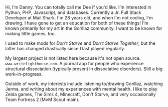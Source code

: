 Hi, I’m Danny. You can totally call me Dee if you'd like. I’m interested in Python, PHP, Javascript, and databases. Currently a Jr. Full Stack Developer at Mail Shark. I'm 28 years old, and when I'm not coding, I'm drawing. I have gone to get an education for both of these things! I'm known primarily for my art in the Gorillaz community. I want to be known for making little games, too.

I used to make mods for _Don't Starve_ and _Don't Starve Together_, but the latter has changed drastically since I last played regularly.

My largest project is not listed here because it's not open source. `www.writelighthouse.com`. A journal app for people who experience structural dissociation (typically present in dissociative disorders). Still a big work-in-progress.

Outside of work, my interests include listening to/drawing Gorillaz, watching Jerma, and writing about my experiences with mental health. I like to play Zelda games, The Sims 4, Minecraft, Don't Starve, and very occasionally Team Fortress 2 (MvM Scout main).
